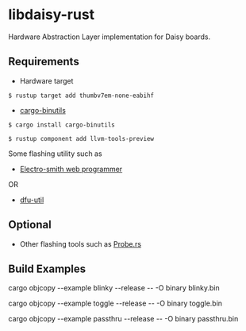 # libdaisy-rust
Hardware Abstraction Layer implementation for Daisy boards.

## Requirements
* Hardware target
```
$ rustup target add thumbv7em-none-eabihf
```

* [cargo-binutils][cargo-binutils-url]
``` console
$ cargo install cargo-binutils

$ rustup component add llvm-tools-preview
```
Some flashing utility such as
* [Electro-smith web programmer](https://electro-smith.github.io/Programmer/)

OR

* [dfu-util](http://dfu-util.sourceforge.net/)

## Optional
* Other flashing tools such as [Probe.rs](https://probe.rs/)

## Build Examples
cargo objcopy --example blinky --release -- -O binary blinky.bin

cargo objcopy --example toggle --release -- -O binary toggle.bin

cargo objcopy --example passthru --release -- -O binary passthru.bin

[cargo-binutils-url]: https://github.com/rust-embedded/cargo-binutils
